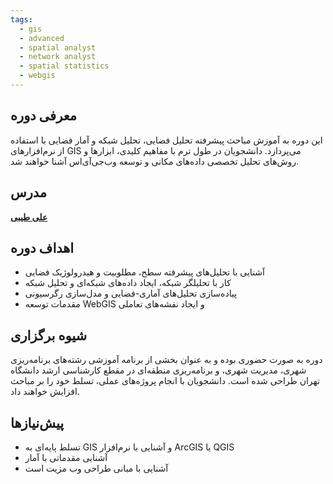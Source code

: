 ```yaml
---
tags:
  - gis
  - advanced
  - spatial analyst
  - network analyst
  - spatial statistics
  - webgis
---
```


## معرفی دوره

این دوره به آموزش مباحث پیشرفته تحلیل فضایی، تحلیل شبکه و آمار فضایی با استفاده از نرم‌افزارهای GIS می‌پردازد. دانشجویان در طول ترم با مفاهیم کلیدی، ابزارها و روش‌های تحلیل تخصصی داده‌های مکانی و توسعه وب‌جی‌آی‌اس آشنا خواهند شد.

## مدرس

[**علی طیبی**](https://github.com/alitayebi)


## اهداف دوره

- آشنایی با تحلیل‌های پیشرفته سطح، مطلوبیت و هیدرولوژیک فضایی
- کار با تحلیلگر شبکه، ایجاد داده‌های شبکه‌ای و تحلیل شبکه
- پیاده‌سازی تحلیل‌های آماری-فضایی و مدل‌سازی رگرسیونی
- مقدمات توسعه WebGIS و ایجاد نقشه‌های تعاملی

## شیوه برگزاری

دوره به صورت حضوری بوده و  به عنوان بخشی از برنامه آموزشی رشته‌های برنامه‌ریزی شهری، مدیریت شهری، و برنامه‌ریزی منطقه‌ای در مقطع کارشناسی ارشد دانشگاه تهران طراحی شده است. دانشجویان با انجام پروژه‌های عملی، تسلط خود را بر مباحث افزایش خواهند داد. 

## پیش‌نیازها

- تسلط پایه‌ای به GIS و آشنایی با نرم‌افزار ArcGIS یا QGIS
- آشنایی مقدماتی با آمار
- آشنایی با مبانی طراحی وب مزیت است

